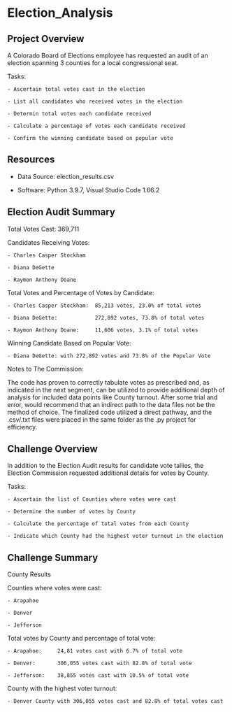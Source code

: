 # Election_Analysis

## Project Overview
A Colorado Board of Elections employee has requested an audit of an election spanning 3 counties for a local congressional seat.  

Tasks:

    - Ascertain total votes cast in the election
    
    - List all candidates who received votes in the election
    
    - Determin total votes each candidate received
    
    - Calculate a percentage of votes each candidate received
    
    - Confirm the winning candidate based on popular vote

## Resources
- Data Source: election_results.csv

- Software: Python 3.9.7, Visual Studio Code 1.66.2

## Election Audit Summary
Total Votes Cast: 369,711

Candidates Receiving Votes:

    - Charles Casper Stockham
    
    - Diana DeGette
    
    - Raymon Anthony Doane
    
Total Votes and Percentage of Votes by Candidate:

    - Charles Casper Stockham:  85,213 votes, 23.0% of total votes
    
    - Diana DeGette:            272,892 votes, 73.8% of total votes
    
    - Raymon Anthony Doane:     11,606 votes, 3.1% of total votes
    
Winning Candidate Based on Popular Vote:

    - Diana DeGette: with 272,892 votes and 73.8% of the Popular Vote
    
Notes to The Commission:

The code has proven to correctly tabulate votes as prescribed and, as indicated in the next segment, can be utilized to provide additional depth of analysis for included data points like County turnout.  After some trial and error, would recommend that an indirect path to the data files not be the method of choice.  The finalized code utilized a direct pathway, and the .csv/.txt files were placed in the same folder as the .py project for efficiency.

## Challenge Overview
In addition to the Election Audit results for candidate vote tallies, the Election Commission requested additional details for votes by County.

Tasks: 

    - Ascertain the list of Counties where votes were cast
    
    - Determine the number of votes by County
    
    - Calculate the percentage of total votes from each County
    
    - Indicate which County had the highest voter turnout in the election

## Challenge Summary
County Results

Counties where votes were cast:

    - Arapahoe
    
    - Denver
    
    - Jefferson
    
Total votes by County and percentage of total vote:

    - Arapahoe:     24,81 votes cast with 6.7% of total vote
    
    - Denver:       306,055 votes cast with 82.8% of total vote
    
    - Jefferson:    38,855 votes cast with 10.5% of total vote
    
County with the highest voter turnout:

    - Denver County with 306,055 votes cast and 82.8% of total votes cast

